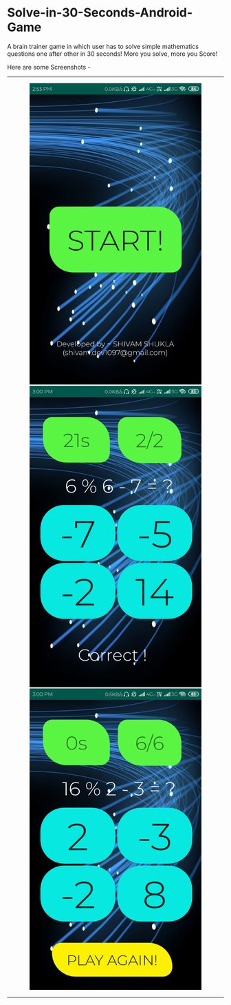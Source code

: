 # Solve-in-30-Seconds-Android-Game

A brain trainer game in which user has to solve simple mathematics questions one after other in 30 seconds! More you solve, more you Score!

Here are some Screenshots - 

---

<p align="center">
  <img src="Screenshots/Start.png" width="400" height="700" title="Start">
  <img src="Screenshots/Gameplay.png" width="400" height="700" title="Gameplay">
  <img src="Screenshots/GameOver.png" width="400" height="700" title="GameOver">
</p>

---

